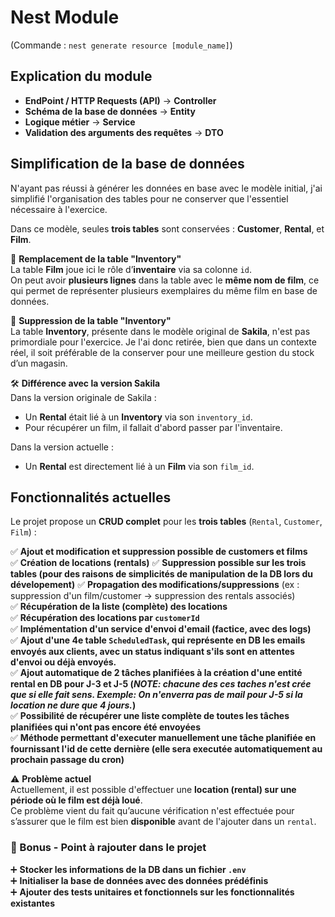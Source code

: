 # Nest Module  
(Commande : `nest generate resource [module_name]`)  

## Explication du module  

- **EndPoint / HTTP Requests (API)** → **Controller**  
- **Schéma de la base de données** → **Entity**  
- **Logique métier** → **Service**  
- **Validation des arguments des requêtes** → **DTO**  

## Simplification de la base de données  

N'ayant pas réussi à générer les données en base avec le modèle initial, j'ai simplifié l'organisation des tables pour ne conserver que l'essentiel nécessaire à l'exercice.  

Dans ce modèle, seules **trois tables** sont conservées : **Customer**, **Rental**, et **Film**.  

📌 **Remplacement de la table "Inventory"**  
La table **Film** joue ici le rôle d’**inventaire** via sa colonne `id`.  
On peut avoir **plusieurs lignes** dans la table avec le **même nom de film**, ce qui permet de représenter plusieurs exemplaires du même film en base de données.  

🚫 **Suppression de la table "Inventory"**  
La table **Inventory**, présente dans le modèle original de **Sakila**, n'est pas primordiale pour l'exercice. Je l'ai donc retirée, bien que dans un contexte réel, il soit préférable de la conserver pour une meilleure gestion du stock d’un magasin.  

🛠️ **Différence avec la version Sakila**  
Dans la version originale de Sakila :  
- Un **Rental** était lié à un **Inventory** via son `inventory_id`.  
- Pour récupérer un film, il fallait d'abord passer par l'inventaire.  

Dans la version actuelle :  
- Un **Rental** est directement lié à un **Film** via son `film_id`.  

## Fonctionnalités actuelles  

Le projet propose un **CRUD complet** pour les **trois tables** (`Rental`, `Customer`, `Film`) :  

✅ **Ajout et modification et suppression possible de customers et films**  
✅ **Création de locations (rentals)**
✅ **Suppression possible sur les trois tables (pour des raisons de simplicités de manipulation de la DB lors du dévelopement)**
✅ **Propagation des modifications/suppressions** (ex : suppression d'un film/customer → suppression des rentals associés)  
✅ **Récupération de la liste (complète) des locations**  
✅ **Récupération des locations par `customerId`**  
✅ **Implémentation d'un service d'envoi d'email (factice, avec des logs)**  
✅ **Ajout d'une 4e table `ScheduledTask`, qui représente en DB les emails envoyés aux clients, avec un status indiquant s'ils sont en attentes d'envoi ou déjà envoyés.**  
✅ **Ajout automatique de 2 tâches planifiées à la création d'une entité rental en DB pour J-3 et J-5 (_NOTE: chacune des ces taches n'est crée que si elle fait sens. Exemple: On n'enverra pas de mail pour J-5 si la location ne dure que 4 jours._)**  
✅ **Possibilité de récupérer une liste complète de toutes les tâches planifiées qui n'ont pas encore été envoyées**  
✅ **Méthode permettant d'executer manuellement une tâche planifiée en fournissant l'id de cette dernière (elle sera executée automatiquement au prochain passage du cron)**  

⚠️ **Problème actuel**  
Actuellement, il est possible d'effectuer une **location (rental) sur une période où le film est déjà loué**.  
Ce problème vient du fait qu’aucune vérification n'est effectuée pour s’assurer que le film est bien **disponible** avant de l'ajouter dans un `rental`.  

### 🎯 Bonus - Point à rajouter dans le projet  
➕ **Stocker les informations de la DB dans un fichier `.env`**  
➕ **Initialiser la base de données avec des données prédéfinis**  
➕ **Ajouter des tests unitaires et fonctionnels sur les fonctionnalités existantes**  